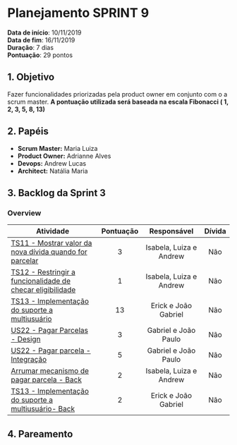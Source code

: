 # Planejamento SPRINT 9

**Data de início**: 10/11/2019 <br/>
**Data de fim**: 16/11/2019 <br/>
**Duração**: 7 dias <br/>
**Pontuação**: 29 pontos 

## 1. Objetivo

Fazer funcionalidades priorizadas pela product owner em conjunto com o a scrum master. **A pontuação utilizada será baseada na escala Fibonacci ( 1, 2, 3, 5, 8, 13)**


## 2. Papéis 

* **Scrum Master:** Maria Luiza
* **Product Owner:** Adrianne Alves
* **Devops:** Andrew Lucas
* **Architect:** Natália Maria


## 3. Backlog da Sprint 3

### Overview
| Atividade | Pontuação | Responsável | Dívida |
| -------- | :----: | :----: | :----: |  
| [TS11 - Mostrar valor da nova dívida quando for parcelar](https://github.com/fga-eps-mds/2019.2-over26/issues/169)| 3 | Isabela, Luiza e Andrew | Não |
| [TS12 - Restringir a funcionalidade de checar eligibilidade](https://github.com/fga-eps-mds/2019.2-over26/issues/170) | 1 | Isabela, Luiza e Andrew | Não |
| [TS13 - Implementação do suporte a multiusuário](https://github.com/fga-eps-mds/2019.2-Over26/issues/171) | 13 | Erick e João Gabriel | Não |
| [US22 - Pagar Parcelas - Design](https://github.com/fga-eps-mds/2019.2-Over26/issues/155)| 3 | Gabriel e João Paulo | Não |
| [US22 - Pagar parcela - Integração](https://github.com/fga-eps-mds/2019.2-Over26/issues/149)| 5 | Gabriel e João Paulo | Não |
| [Arrumar mecanismo de pagar parcela - Back](https://github.com/fga-eps-mds/2019.2-Over26/issues/172)| 2 | Isabela, Luiza e Andrew | Não |
|[TS13 - Implementação do suporte a multiusuário- Back](https://github.com/fga-eps-mds/2019.2-Over26/issues/184)| 2 |Erick e João Gabriel | Não |

## 4. Pareamento
<!-- ![](../../images/metrics_agile/pareamento_sprint10.png) -->